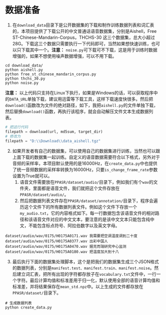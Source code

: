# 数据准备

1. 在`download_data`目录下是公开数据集的下载和制作训练数据列表和词汇表的，本项目提供了下载公开的中文普通话语音数据集，分别是Aishell，Free ST-Chinese-Mandarin-Corpus，THCHS-30 这三个数据集，总大小超过28G。下载这三个数据只需要执行一下代码即可，当然如果想快速训练，也可以只下载其中一个。**注意：** `noise.py`可下载可不下载，这是用于训练时数据增强的，如果不想使用噪声数据增强，可以不用下载。
```shell script
cd download_data/
python aishell.py
python free_st_chinese_mandarin_corpus.py
python thchs_30.py
python noise.py
```

**注意：** 以上代码只支持在Linux下执行，如果是Windows的话，可以获取程序中的`DATA_URL`单独下载，建议用迅雷等下载工具，这样下载速度快很多。然后把`download()`函数改为文件的绝对路径，如下，我把`aishell.py`的文件单独下载，然后替换`download()`函数，再执行该程序，就会自动解压文件文本生成数据列表。
```python
# 把这行代码
filepath = download(url, md5sum, target_dir)
# 修改为
filepath = "D:\\Download\\data_aishell.tgz"
```

2. 如果开发者有自己的数据集，可以使用自己的数据集进行训练，当然也可以跟上面下载的数据集一起训练。自定义的语音数据需要符合以下格式，另外对于音频的采样率，本项目默认使用的是16000Hz，在`create_data.py`中也提供了统一音频数据的采样率转换为16000Hz，只要`is_change_frame_rate`参数设置为True就可以。
    1. 语音文件需要放在`PPASR/dataset/audio/`目录下，例如我们有个`wav`的文件夹，里面都是语音文件，我们就把这个文件存放在`PPASR/dataset/audio/`。
    2. 然后把数据列表文件存在`PPASR/dataset/annotation/`目录下，程序会遍历这个文件下的所有数据列表文件。例如这个文件下存放一个`my_audio.txt`，它的内容格式如下。每一行数据包含该语音文件的相对路径和该语音文件对应的中文文本，要注意的是该中文文本只能包含纯中文，不能包含标点符号、阿拉伯数字以及英文字母。
```shell script
dataset/audio/wav/0175/H0175A0171.wav 我需要把空调温度调到二十度
dataset/audio/wav/0175/H0175A0377.wav 出彩中国人
dataset/audio/wav/0175/H0175A0470.wav 据克而瑞研究中心监测
dataset/audio/wav/0175/H0175A0180.wav 把温度加大到十八
```

3. 最后执行下面的数据集处理脚本，这个是把我们的数据集生成三个JSON格式的数据列表，分别是`manifest.test、manifest.train、manifest.noise`。然后建立词汇表，把所有出现的字符都存放子在`vocabulary.txt`文件中，一行一个字符。最后计算均值和标准差用于归一化，默认使用全部的语音计算均值和标准差，并将结果保存在`mean_std.npz`中。以上生成的文件都存放在`PPASR/dataset/`目录下。
```shell script
# 生成数据列表
python create_data.py
```

